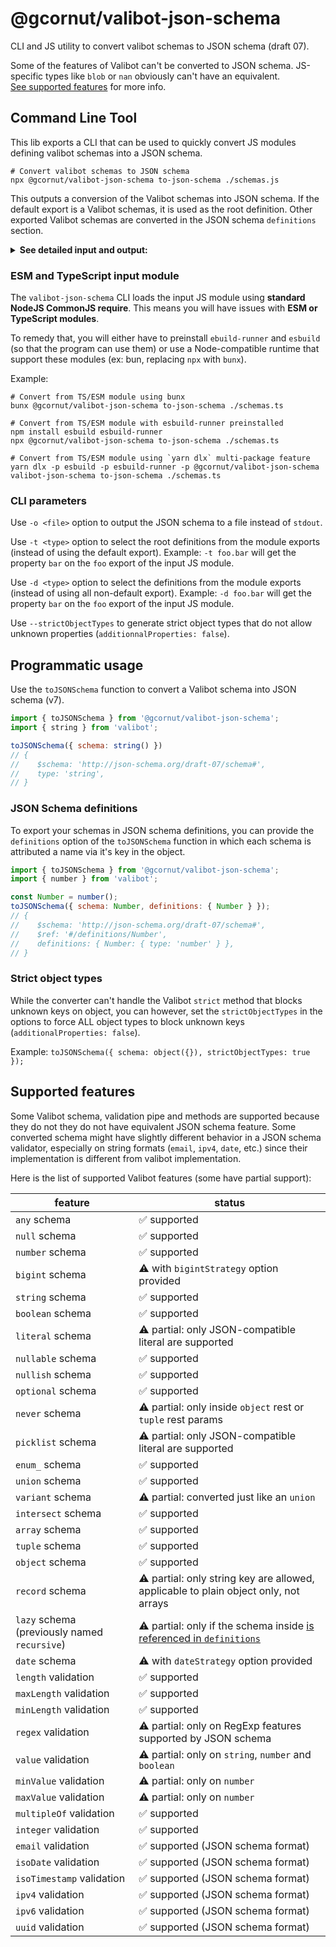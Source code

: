 # @gcornut/valibot-json-schema

CLI and JS utility to convert valibot schemas to JSON schema (draft 07).

Some of the features of Valibot can't be converted to JSON schema. JS-specific types like `blob` or `nan` obviously
can't have an equivalent.  
[See supported features](#supported-features) for more info.

## Command Line Tool

This lib exports a CLI that can be used to quickly convert JS modules defining valibot schemas into a JSON schema.

```shell
# Convert valibot schemas to JSON schema
npx @gcornut/valibot-json-schema to-json-schema ./schemas.js
```

This outputs a conversion of the Valibot schemas into JSON schema. If the default export is a Valibot schemas, it is
used as
the root definition. Other exported Valibot schemas are converted in the JSON schema <code>definitions</code> section.

<details><summary><b>See detailed input and output:</b></summary>

_Input file `./schemas.js`_:

```js
import * as v from 'valibot';

export const AString = v.string();
const AnObject = v.object({ aString: AString });
export default AnObject;
```

_Output conversion_:

```json
{
  "$schema": "http://json-schema.org/draft-07/schema#",
  "definitions": {
    "AString": {
      "type": "string"
    }
  },
  "properties": {
    "aString": {
      "$ref": "#/definitions/AString"
    }
  },
  "required": [
    "aString"
  ],
  "type": "object"
}
```

`AnObject` is the default export in the source module, so it is converted as the root definition. `AString` is exported
separately, so it is exported to the `definitions` section.

</details>

### ESM and TypeScript input module

The `valibot-json-schema` CLI loads the input JS module using **standard NodeJS CommonJS require**. This means you will
have issues with **ESM or TypeScript modules**.

To remedy that, you will either have to preinstall `ebuild-runner` and `esbuild` (so that the program can use them) or
use a Node-compatible runtime that support these modules (ex: bun, replacing `npx` with `bunx`).

Example:

```shell
# Convert from TS/ESM module using bunx
bunx @gcornut/valibot-json-schema to-json-schema ./schemas.ts

# Convert from TS/ESM module with esbuild-runner preinstalled
npm install esbuild esbuild-runner
npx @gcornut/valibot-json-schema to-json-schema ./schemas.ts

# Convert from TS/ESM module using `yarn dlx` multi-package feature 
yarn dlx -p esbuild -p esbuild-runner -p @gcornut/valibot-json-schema valibot-json-schema to-json-schema ./schemas.ts
```

### CLI parameters

Use `-o <file>` option to output the JSON schema to a file instead of `stdout`.

Use `-t <type>` option to select the root definitions from the module exports (instead of using the default export).
Example: `-t foo.bar` will get the property `bar` on the `foo` export of the input JS module.

Use `-d <type>` option to select the definitions from the module exports (instead of using all non-default export).
Example: `-d foo.bar` will get the property `bar` on the `foo` export of the input JS module.

Use `--strictObjectTypes` to generate strict object types that do not allow unknown
properties (`additionnalProperties: false`).

## Programmatic usage

Use the `toJSONSchema` function to convert a Valibot schema into JSON schema (v7).

```js
import { toJSONSchema } from '@gcornut/valibot-json-schema';
import { string } from 'valibot';

toJSONSchema({ schema: string() })
// {
//    $schema: 'http://json-schema.org/draft-07/schema#',
//    type: 'string',
// }
```

### JSON Schema definitions

To export your schemas in JSON schema definitions, you can provide the `definitions` option of the `toJSONSchema`
function in which each schema is attributed a name via it's key in the object.

```js
import { toJSONSchema } from '@gcornut/valibot-json-schema';
import { number } from 'valibot';

const Number = number();
toJSONSchema({ schema: Number, definitions: { Number } });
// {
//    $schema: 'http://json-schema.org/draft-07/schema#',
//    $ref: '#/definitions/Number',
//    definitions: { Number: { type: 'number' } },
// }
```

### Strict object types

While the converter can't handle the Valibot `strict` method that blocks unknown keys on object, you can however, set
the `strictObjectTypes` in the options to force ALL object types to block unknown keys (`additionalProperties: false`).

Example: `toJSONSchema({ schema: object({}), strictObjectTypes: true });`

## Supported features

Some Valibot schema, validation pipe and methods are supported because they do not they do not have equivalent JSON
schema feature.
Some converted schema might have slightly different behavior in a JSON schema validator, especially on string
formats (`email`, `ipv4`, `date`, etc.) since their implementation is different from valibot implementation.

Here is the list of supported Valibot features (some have partial support):

| feature                                      | status                                                                                           |
|----------------------------------------------|--------------------------------------------------------------------------------------------------|
| `any` schema                                 | ✅ supported                                                                                      |
| `null` schema                                | ✅ supported                                                                                      |
| `number` schema                              | ✅ supported                                                                                      |
| `bigint` schema                              | ⚠️ with `bigintStrategy` option provided                                                         |
| `string` schema                              | ✅ supported                                                                                      |
| `boolean` schema                             | ✅ supported                                                                                      |
| `literal` schema                             | ⚠️ partial: only JSON-compatible literal are supported                                           |
| `nullable` schema                            | ✅ supported                                                                                      |
| `nullish` schema                             | ✅ supported                                                                                      |
| `optional` schema                            | ✅ supported                                                                                      |
| `never` schema                               | ⚠️ partial: only inside `object` rest or `tuple` rest params                                     |
| `picklist` schema                            | ⚠️ partial: only JSON-compatible literal are supported                                           |
| `enum_` schema                               | ✅ supported                                                                                      |
| `union` schema                               | ✅ supported                                                                                      |
| `variant` schema                             | ⚠️ partial: converted just like an `union`                                                         |
| `intersect` schema                           | ✅ supported                                                                                      |
| `array` schema                               | ✅ supported                                                                                      |
| `tuple` schema                               | ✅ supported                                                                                      |
| `object` schema                              | ✅ supported                                                                                      |
| `record` schema                              | ⚠️ partial: only string key are allowed, applicable to plain object only, not arrays             |
| `lazy` schema (previously named `recursive`) | ⚠️ partial: only if the schema inside [is referenced in `definitions`](#json-schema-definitions) |
| `date` schema                                | ⚠️ with `dateStrategy` option provided                                                           |
| `length` validation                          | ✅ supported                                                                                      |
| `maxLength` validation                       | ✅ supported                                                                                      |
| `minLength` validation                       | ✅ supported                                                                                      |
| `regex` validation                           | ⚠️ partial: only on RegExp features supported by JSON schema                                     |
| `value` validation                           | ⚠️ partial: only on `string`, `number` and `boolean`                                             |
| `minValue` validation                        | ⚠️ partial: only on `number`                                                                     |
| `maxValue` validation                        | ⚠️ partial: only on `number`                                                                     |
| `multipleOf` validation                      | ✅ supported                                                                                      |
| `integer` validation                         | ✅ supported                                                                                      |
| `email` validation                           | ✅ supported (JSON schema format)                                                                 |
| `isoDate` validation                         | ✅ supported (JSON schema format)                                                                 |
| `isoTimestamp` validation                    | ✅ supported (JSON schema format)                                                                 |
| `ipv4` validation                            | ✅ supported (JSON schema format)                                                                 |
| `ipv6` validation                            | ✅ supported (JSON schema format)                                                                 |
| `uuid` validation                            | ✅ supported (JSON schema format)                                                                 |
